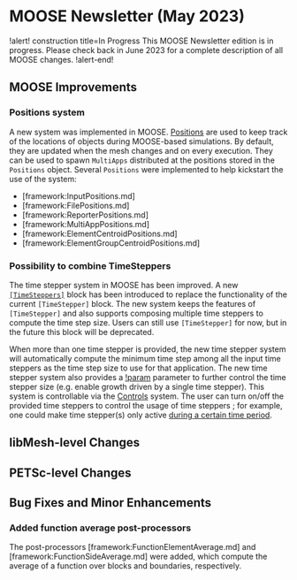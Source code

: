 # MOOSE Newsletter (May 2023)

!alert! construction title=In Progress
This MOOSE Newsletter edition is in progress. Please check back in June 2023
for a complete description of all MOOSE changes.
!alert-end!

## MOOSE Improvements

### Positions system

A new system was implemented in MOOSE. [Positions](framework:syntax/Positions/index.md) are used to keep track
of the locations of objects during MOOSE-based simulations.
By default, they are updated when the mesh changes and on every execution. They can be used to spawn
`MultiApps` distributed at the positions stored in the `Positions` object.
Several `Positions` were implemented to help kickstart the use of the system:

- [framework:InputPositions.md]
- [framework:FilePositions.md]
- [framework:ReporterPositions.md]
- [framework:MultiAppPositions.md]
- [framework:ElementCentroidPositions.md]
- [framework:ElementGroupCentroidPositions.md]

### Possibility to combine TimeSteppers

The time stepper system in MOOSE has been improved. A new [`[TimeSteppers]`](framework:TimeSteppers/index.md) block has been introduced to replace the functionality of the current `[TimeStepper]` block. The new system keeps the features of `[TimeStepper]` and also supports composing multiple time steppers to compute the time step size. Users can still use `[TimeStepper]` for now, but in the future this block will be deprecated.

When more than one time stepper is provided, the new time stepper system will automatically compute the minimum time step among all the input time steppers as the time step size to use for that application. The new time stepper system also provides a [!param](/Executioner/TimeSteppers/lower_bound) parameter to further control the time stepper size (e.g. enable growth driven by a single time stepper). This system is controllable via the [Controls](framework:syntax/Controls/index.md) system. The user can turn on/off the provided time steppers to control the usage of time steppers ; for example, one could make time stepper(s) only active [during a certain time period](framework:TimePeriod.md).

## libMesh-level Changes

## PETSc-level Changes

## Bug Fixes and Minor Enhancements

### Added function average post-processors

The post-processors [framework:FunctionElementAverage.md] and [framework:FunctionSideAverage.md]
were added, which compute the average of a function over blocks and boundaries,
respectively.
